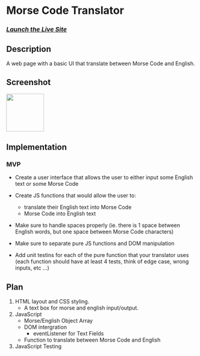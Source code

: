 # Morse Code Translator

### _**[Launch the Live Site](https://caitlinpenery.github.io/JS_Calc/)**_

## Description

A web page with a basic UI that translate between Morse Code and English.

## Screenshot

<img src="" width=100>

## Implementation

### MVP

-   Create a user interface that allows the user to either input some English text or some Morse Code
-   Create JS functions that would allow the user to:

    -   translate their English text into Morse Code
    -   Morse Code into English text

-   Make sure to handle spaces properly (ie. there is 1 space between English words, but one space between Morse Code characters)
-   Make sure to separate pure JS functions and DOM manipulation

-   Add unit testins for each of the pure function that your translator uses (each function should have at least 4 tests, think of edge case, wrong inputs, etc ...)

## Plan

1. HTML layout and CSS styling.
    - A text box for morse and english input/output.
2. JavaScript
    - Morse/English Object Array
    - DOM intergration
        - eventListener for Text Fields
    - Function to translate between Morse Code and English
3. JavaScript Testing
